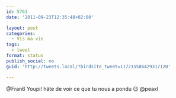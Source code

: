 ```yaml
---
id: 5761
date: '2011-09-23T12:35:48+02:00'

layout: post
categories:
  - Vis ma vie
tags:
  - tweet
format: status
publish_social: no
guid: 'http://tweets.local/?birdsite_tweet=117215586429317120'

---
```


@Fran6 Youpi! hâte de voir ce que tu nous a pondu 😉 @peaxl